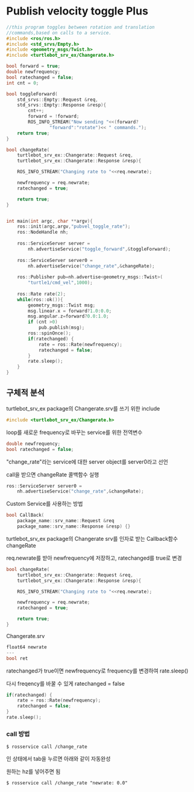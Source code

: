 # Publish velocity toggle Plus
```cpp
//this program toggles between rotation and translation
//commands,based on calls to a service.
#include <ros/ros.h>
#include <std_srvs/Empty.h>
#include <geometry_msgs/Twist.h>
#include <turtlebot_srv_ex/Changerate.h>

bool forward = true;
double newfrequency;
bool ratechanged = false;
int cnt = 0;

bool toggleForward(
	std_srvs::Empty::Request &req,
	std_srvs::Empty::Response &resp){
        cnt++;
        forward = !forward;
        ROS_INFO_STREAM("Now sending "<<(forward?
                "forward":"rotate")<< " commands.");
	return true;
}

bool changeRate(
	turtlebot_srv_ex::Changerate::Request &req,
	turtlebot_srv_ex::Changerate::Response &resp){

	ROS_INFO_STREAM("Changing rate to "<<req.newrate);

	newfrequency = req.newrate;
	ratechanged = true;

	return true;
}


int main(int argc, char **argv){
    ros::init(argc,argv,"pubvel_toggle_rate");
	ros::NodeHandle nh;
        
	ros::ServiceServer server = 
		nh.advertiseService("toggle_forward",&toggleForward);
                
    ros::ServiceServer server0 =
        nh.advertiseService("change_rate",&changeRate);
                
    ros::Publisher pub=nh.advertise<geometry_msgs::Twist>(
		"turtle1/cmd_vel",1000);
    
    ros::Rate rate(2);
	while(ros::ok()){
		geometry_msgs::Twist msg;
		msg.linear.x = forward?1.0:0.0;
		msg.angular.z=forward?0.0:1.0;
		if (cnt >0)
			pub.publish(msg);
		ros::spinOnce();
		if(ratechanged) {
			rate = ros::Rate(newfrequency);
			ratechanged = false;
		}
		rate.sleep();
	}
}
```

## 구체적 분석
turtlebot_srv_ex package의 Changerate.srv를 쓰기 위한 include
```cpp
#include <turtlebot_srv_ex/Changerate.h>
```

loop를 새로운 frequency로 바꾸는 service를 위한 전역변수
```cpp
double newfrequency;
bool ratechanged = false;
```

"change_rate"라는 service에 대한 server object를 server0라고 선언

call을 받으면 changeRate 콜백함수 실행
```cpp
ros::ServiceServer server0 =
    nh.advertiseService("change_rate",&changeRate);
```

Custom Service를 사용하는 방법
```cpp
bool CallBack(
	package_name::srv_name::Request &req
	package_name::srv_name::Response &resp) {}
```

turtlebot_srv_ex package의 Changerate srv를 인자로 받는 Callback함수 changeRate

req.newrate를 받아 newfrequency에 저장하고, ratechanged를 true로 변경

```cpp
bool changeRate(
	turtlebot_srv_ex::Changerate::Request &req,
	turtlebot_srv_ex::Changerate::Response &resp){

	ROS_INFO_STREAM("Changing rate to "<<req.newrate);

	newfrequency = req.newrate;
	ratechanged = true;

	return true;
}
```

Changerate.srv
```cpp
float64 newrate
---
bool ret
```

ratechanged가 true이면 newfrequency로 frequency를 변경하여 rate.sleep()

다시 freqency를 바꿀 수 있게 ratechanged = false
```cpp
if(ratechanged) {
	rate = ros::Rate(newfrequency);
	ratechanged = false;
}
rate.sleep();
```

### call 방법
```
$ rosservice call /change_rate
```
인 상태에서 tab을 누르면 아래와 같이 자동완성

원하는 hz를 넣어주면 됨
```
$ rosservice call /change_rate "newrate: 0.0"
```